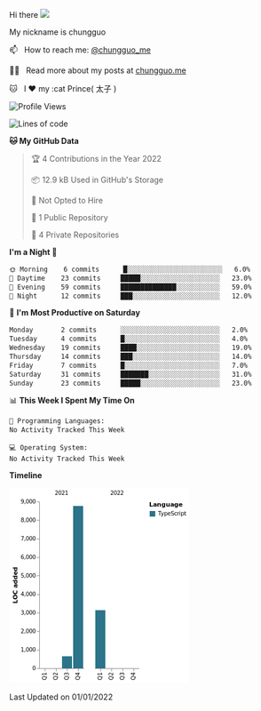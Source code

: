 Hi there <img src="https://media.giphy.com/media/hvRJCLFzcasrR4ia7z/giphy.gif" width="25px">

My nickname is chungguo


📫 &nbsp; How to reach me: [@chungguo_me](https://twitter.com/chungguo_me)

👨‍💻 &nbsp; Read more about my posts at [chungguo.me](https://chungguo.me)

🐱 &nbsp; I :heart: my :cat Prince( 太子 )

<!--START_SECTION:waka-->
![Profile Views](http://img.shields.io/badge/Profile%20Views-449-blue)

![Lines of code](https://img.shields.io/badge/From%20Hello%20World%20I%27ve%20Written-13%20Thousand%20lines%20of%20code-blue)

**🐱 My GitHub Data** 

> 🏆 4 Contributions in the Year 2022
 > 
> 📦 12.9 kB Used in GitHub's Storage 
 > 
> 🚫 Not Opted to Hire
 > 
> 📜 1 Public Repository 
 > 
> 🔑 4 Private Repositories  
 > 
**I'm a Night 🦉** 

```text
🌞 Morning    6 commits      █░░░░░░░░░░░░░░░░░░░░░░░░   6.0% 
🌆 Daytime    23 commits     █████░░░░░░░░░░░░░░░░░░░░   23.0% 
🌃 Evening    59 commits     ██████████████░░░░░░░░░░░   59.0% 
🌙 Night      12 commits     ███░░░░░░░░░░░░░░░░░░░░░░   12.0%

```
📅 **I'm Most Productive on Saturday** 

```text
Monday       2 commits      ░░░░░░░░░░░░░░░░░░░░░░░░░   2.0% 
Tuesday      4 commits      █░░░░░░░░░░░░░░░░░░░░░░░░   4.0% 
Wednesday    19 commits     ████░░░░░░░░░░░░░░░░░░░░░   19.0% 
Thursday     14 commits     ███░░░░░░░░░░░░░░░░░░░░░░   14.0% 
Friday       7 commits      █░░░░░░░░░░░░░░░░░░░░░░░░   7.0% 
Saturday     31 commits     ███████░░░░░░░░░░░░░░░░░░   31.0% 
Sunday       23 commits     █████░░░░░░░░░░░░░░░░░░░░   23.0%

```


📊 **This Week I Spent My Time On** 

```text
💬 Programming Languages: 
No Activity Tracked This Week

💻 Operating System: 
No Activity Tracked This Week

```

**Timeline**

![Chart not found](https://raw.githubusercontent.com/chungguo/chungguo/main/charts/bar_graph.png) 


 Last Updated on 01/01/2022
<!--END_SECTION:waka-->
